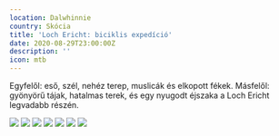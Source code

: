 ```yaml
---
location: Dalwhinnie
country: Skócia
title: 'Loch Ericht: biciklis expedíció'
date: 2020-08-29T23:00:00Z
description: ''
icon: mtb
---
```


Egyfelől: eső, szél, nehéz terep, muslicák és elkopott fékek. 
Másfelől: gyönyörű tájak, hatalmas terek, és egy nyugodt éjszaka a Loch Ericht legvadabb részén.

![](/img/dscf3127.JPG)
![](/img/dscf3679.jpg)
![](/img/dscf3671.jpg)
![](/img/dscf3641.jpg)
![](/img/dscf3701.jpg)
![](/img/dscf3572.jpg)
![](/img/dscf3637.jpg)
